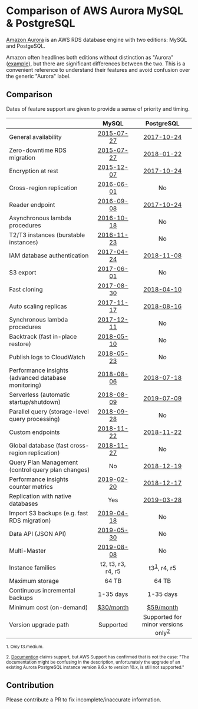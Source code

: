 # Comparison of AWS Aurora MySQL & PostgreSQL

[Amazon Aurora](https://aws.amazon.com/rds/aurora/) is an AWS RDS database engine with two editions: MySQL and PostgeSQL.

Amazon often headlines both editions without distinction as "Aurora" ([example](https://aws.amazon.com/blogs/aws/amazon-aurora-backtrack-turn-back-time/)), but there are significant differences between the two. This is a convenient reference to understand their features and avoid confusion over the generic "Aurora" label.

## Comparison

Dates of feature support are given to provide a sense of priority and timing.

| | MySQL | PostgreSQL |
|---|:-:|:-:|
| General availability | [2015-07-27](https://aws.amazon.com/blogs/aws/now-available-amazon-aurora/) | [2017-10-24](https://aws.amazon.com/blogs/aws/now-available-amazon-aurora-with-postgresql-compatibility/) |
| Zero-downtime RDS migration | [2015-07-27](https://aws.amazon.com/blogs/aws/now-available-amazon-aurora/) | [2018-01-22](https://aws.amazon.com/about-aws/whats-new/2018/01/announcing-amazon-aurora-postgresql-read-replica-for-amazon-rds-for-postgresql/) |
| Encryption at rest | [2015-12-07](https://aws.amazon.com/blogs/aws/new-encryption-at-rest-for-amazon-aurora/) | [2017-10-24](https://aws.amazon.com/blogs/aws/now-available-amazon-aurora-with-postgresql-compatibility/) |
| Cross-region replication | [2016-06-01](https://aws.amazon.com/blogs/aws/new-cross-region-read-replicas-for-amazon-aurora/) | No |
| Reader endpoint | [2016-09-08](https://aws.amazon.com/blogs/aws/new-reader-endpoint-for-amazon-aurora-load-balancing-higher-availability/) | [2017-10-24](https://aws.amazon.com/blogs/aws/now-available-amazon-aurora-with-postgresql-compatibility/) |
| Asynchronous lambda procedures | [2016-10-18](https://aws.amazon.com/blogs/aws/amazon-aurora-update-call-lambda-functions-from-stored-procedures-load-data-from-s3/) | No |
| T2/T3 instances (burstable instances) | [2016-11-23](https://aws.amazon.com/blogs/aws/use-amazon-aurora-for-dev-test-workloads-with-new-t2-medium-db-instance-class/) | No |
| IAM database authentication | [2017-04-24](https://aws.amazon.com/blogs/security/manage-access-to-your-rds-for-mysql-and-amazon-aurora-databases-using-aws-iam/) | [2018-11-08](https://aws.amazon.com/about-aws/whats-new/2018/11/amazon-aurora-postgresql-supports-iam-authentication/) |
| S3 export | [2017-06-01](https://aws.amazon.com/about-aws/whats-new/2017/06/amazon-aurora-can-export-data-into-amazon-s3/) | No |
| Fast cloning | [2017-08-30](https://aws.amazon.com/blogs/aws/amazon-aurora-fast-database-cloning/) | [2018-04-10](https://aws.amazon.com/about-aws/whats-new/2018/04/amazon-aurora-with-postgresql-compatibility-supports-fast-database-cloning/) |
| Auto scaling replicas | [2017-11-17](https://aws.amazon.com/about-aws/whats-new/2017/11/amazon-aurora-now-supports-auto-scaling-for-aurora-replicas/) | [2018-08-16](https://aws.amazon.com/about-aws/whats-new/2018/08/amazon-aurora-with-postgresql-compatibility-supports-auto-scaling-replicas/)
| Synchronous lambda procedures | [2017-12-11](https://aws.amazon.com/about-aws/whats-new/2017/12/amazon-aurora-with-mysql-compatibility-natively-supports-synchronous-invocation-of-aws-lambda-functions/) | No |
| Backtrack (fast in-place restore) | [2018-05-10](https://aws.amazon.com/blogs/aws/amazon-aurora-backtrack-turn-back-time/) | No |
| Publish logs to CloudWatch | [2018-05-23](https://aws.amazon.com/about-aws/whats-new/2018/05/amazon-aurora-publishes-general-slow-query-and-error-logs-to-amazon-cloudwatch/) | No | 
| Performance insights (advanced database monitoring) | [2018-08-06](https://aws.amazon.com/about-aws/whats-new/2018/08/performance-insights-is-available-for-amazon-aurora-with-mysql-compatibility/) | [2018-07-18](https://aws.amazon.com/about-aws/whats-new/2018/04/rds-performance-insights-on-rds-for-postgresql/)
| Serverless (automatic startup/shutdown) | [2018-08-09](https://aws.amazon.com/blogs/aws/aurora-serverless-ga/) | [2019-07-09](https://aws.amazon.com/about-aws/whats-new/2019/07/amazon-aurora-with-postgresql-compatibility-supports-serverless/) |
| Parallel query (storage-level query processing) | [2018-09-28](https://aws.amazon.com/blogs/aws/new-parallel-query-for-amazon-aurora/) | No |
| Custom endpoints | [2018-11-22](https://aws.amazon.com/about-aws/whats-new/2018/11/amazon-aurora-simplifies-workload-management-with-custom-endpoints/) | [2018-11-22](https://aws.amazon.com/about-aws/whats-new/2018/11/amazon-aurora-simplifies-workload-management-with-custom-endpoints/) |
| Global database (fast cross-region replication) | [2018-11-27](https://aws.amazon.com/about-aws/whats-new/2018/11/announcing-amazon-aurora-global-database/) | No |
| Query Plan Management (control query plan changes) | No | [2018-12-19](https://aws.amazon.com/about-aws/whats-new/2018/12/amazon-aurora-postgresql-compatibility-adds-query-plan-management/) |
| Performance insights counter metrics | [2019-02-20](https://aws.amazon.com/about-aws/whats-new/2019/02/Performance-Insights-Counter-Metrics-MS-PG-AMS/) | [2018-12-17](https://aws.amazon.com/about-aws/whats-new/2018/12/amazon-rds-performance-insights-supports-counter-metrics-for-aurora-postgresql/)
| Replication with native databases | Yes | [2019-03-28](https://aws.amazon.com/about-aws/whats-new/2019/03/amazon-aurora-with-postgresql-compatibility-supports-logical-replication/) |
| Import S3 backups (e.g. fast RDS migration) | [2019-04-18](https://aws.amazon.com/about-aws/whats-new/2019/04/amazon_aurora_and_amazon_rds_enable_faster_migration_from_mysql_57_databases/) | No |
| Data API (JSON API) | [2019-05-30](https://aws.amazon.com/blogs/aws/new-data-api-for-amazon-aurora-serverless/) | No |
| Multi-Master | [2019-08-08](https://aws.amazon.com/about-aws/whats-new/2019/08/amazon-aurora-multimaster-now-generally-available/) | No |
| Instance families | t2, t3, r3, r4, r5 | t3<sup>[1](#footnote-1)</sup>, r4, r5 |
| Maximum storage | 64 TB | 64 TB |
| Continuous incremental backups | 1-35 days | 1-35 days |
| Minimum cost (on-demand) | [$30/month](https://aws.amazon.com/rds/aurora/pricing/) | [$59/month](https://aws.amazon.com/rds/aurora/pricing/) |
| Version upgrade path | Supported | Supported for minor versions only<sup>[2](#footnote-1)</sup> |

<sup><a name="footnote-1">1.</a> Only t3.medium.</sup>

<sup><a name="footnote-2">2.</a> [Documention](https://docs.aws.amazon.com/AmazonRDS/latest/AuroraUserGuide/USER_UpgradeDBInstance.Upgrading.html) claims support, but AWS Support has confirmed that is not the case: "The documentation might be confusing in the description, unfortunately the upgrade of an existing Aurora PostgreSQL instance version 9.6.x to version 10.x, is still not supported."</sup>

## Contribution

Please contribute a PR to fix incomplete/inaccurate information.
